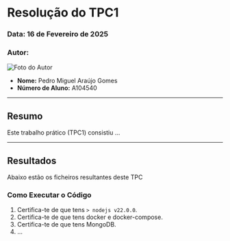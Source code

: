 # Resolução do TPC1

### **Data:** 16 de Fevereiro de 2025  
### **Autor:**  
![Foto do Autor](https://avatars.githubusercontent.com/u/140913282?v=4)  
- **Nome:** Pedro Miguel Araújo Gomes 
- **Número de Aluno:** A104540

---

## Resumo
Este trabalho prático (TPC1) consistiu
...

---

## Resultados
Abaixo estão os ficheiros resultantes deste TPC

### Como Executar o Código
1. Certifica-te de que tens `> nodejs v22.0.0`.
2. Certifica-te de que tens  docker e docker-compose.
3. Certifica-te de que tens MongoDB.
4. ...
